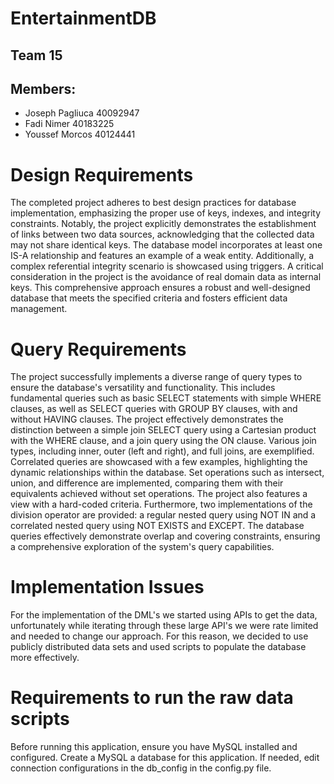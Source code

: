 # EntertainmentDB
## Team 15
## Members:
- Joseph Pagliuca 40092947
- Fadi Nimer 40183225
- Youssef Morcos 40124441

# Design Requirements
The completed project adheres to best design practices for database implementation, emphasizing the proper use of keys, indexes, and integrity constraints. Notably, the project explicitly demonstrates the establishment of links between two data sources, acknowledging that the collected data may not share identical keys. The database model incorporates at least one IS-A relationship and features an example of a weak entity. Additionally, a complex referential integrity scenario is showcased using triggers. A critical consideration in the project is the avoidance of real domain data as internal keys. This comprehensive approach ensures a robust and well-designed database that meets the specified criteria and fosters efficient data management.

# Query Requirements
The project successfully implements a diverse range of query types to ensure the database's versatility and functionality. This includes fundamental queries such as basic SELECT statements with simple WHERE clauses, as well as SELECT queries with GROUP BY clauses, with and without HAVING clauses. 
The project effectively demonstrates the distinction between a simple join SELECT query using a Cartesian product with the WHERE clause, and a join query using the ON clause. Various join types, including inner, outer (left and right), and full joins, are exemplified. Correlated queries are showcased with a few examples, highlighting the dynamic relationships within the database. 
Set operations such as intersect, union, and difference are implemented, comparing them with their equivalents achieved without set operations. The project also features a view with a hard-coded criteria. Furthermore, two implementations of the division operator are provided: a regular nested query using NOT IN and a correlated nested query using NOT EXISTS and EXCEPT. The database queries effectively demonstrate overlap and covering constraints, ensuring a comprehensive exploration of the system's query capabilities.

# Implementation Issues
For the implementation of the DML's we started using APIs to get the data, unfortunately while iterating through these large API's we were rate limited and needed to change our approach. For this reason, we decided to use publicly distributed data sets and used scripts to populate the database more effectively.

# Requirements to run the raw data scripts
Before running this application, ensure you have MySQL installed and configured.
Create a MySQL a database for this application.
If needed, edit connection configurations in the db_config in the config.py file.